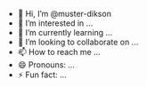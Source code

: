 - 👋 Hi, I’m @muster-dikson
- 👀 I’m interested in ...
- 🌱 I’m currently learning ...
- 💞️ I’m looking to collaborate on ...
- 📫 How to reach me ...
- 😄 Pronouns: ...
- ⚡ Fun fact: ...

<!---
muster-dikson/muster-dikson is a ✨ special ✨ repository because its `README.md` (this file) appears on your GitHub profile.
You can click the Preview link to take a look at your changes.
--->

